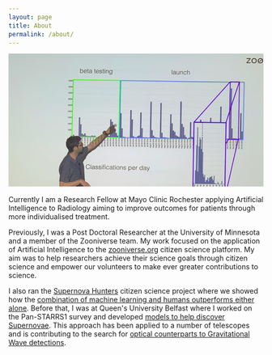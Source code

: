 ```yaml
---
layout: page
title: About
permalink: /about/
---
```


![EMMA Workshop](/images/media/emma_workshop.png)

Currently I am a Research Fellow at Mayo Clinic Rochester applying Artificial Intelligence to Radiology aiming to improve outcomes for patients through more individualised treatment.

Previously, I was a Post Doctoral Researcher at the University of Minnesota and a member of the Zooniverse team.  My work focused on the application of Artificial Intelligence to the [zooniverse.org][zoo] citizen science platform.  My aim was to help researchers achieve their science goals through citizen science and  empower our volunteers to make ever greater contributions to science.

I also ran the [Supernova Hunters][snhunters] citizen science project where we showed how the [combination of machine learning and humans outperforms either alone][snhunters_paper].  Before that, I was at Queen's University Belfast where I worked on the Pan-STARRS1 survey and developed [models to help discover Supernovae][ps1_ml].  This approach has been applied to a number of telescopes and is contributing to the search for [optical counterparts to Gravitational Wave detections][gw_followup].

[zoo]: https://www.zooniverse.org/
[snhunters]: https://www.zooniverse.org/projects/dwright04/supernova-hunters 
[snhunters_paper]: https://academic.oup.com/mnras/article/472/2/1315/3979473
[ps1_ml]: https://arxiv.org/abs/1501.05470
[gw_followup]: https://iopscience.iop.org/article/10.3847/2041-8205/827/2/L40
